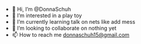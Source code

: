 - 👋 Hi, I’m @DonnaSchuh
- 👀 I’m interested in a play toy 
- 🌱 I’m currently learning talk on nets like add mess
- 💞️ I’m looking to collaborate on nothing yet
- 📫 How to reach me donnaschuh15@gmail.com 

<!---
DonnaSchuh/DonnaSchuh is a ✨ special ✨ repository because its `README.md` (this file) appears on your GitHub profile.
You can click the Preview link to take a look at your changes.
--->
